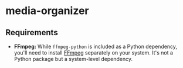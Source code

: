 # media-organizer

## Requirements
- **FFmpeg:** While `ffmpeg-python` is included as a Python dependency, you'll need to install [FFmpeg](https://www.ffmpeg.org/) separately on your system. It's not a Python package but a system-level dependency.